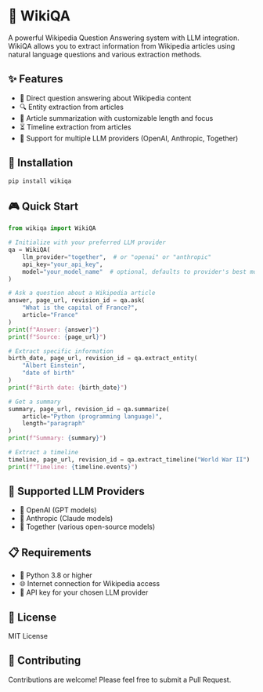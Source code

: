 # 🎯 WikiQA

A powerful Wikipedia Question Answering system with LLM integration. WikiQA allows you to extract information from Wikipedia articles using natural language questions and various extraction methods.

## ✨ Features

- 🤖 Direct question answering about Wikipedia content
- 🔍 Entity extraction from articles
- 📝 Article summarization with customizable length and focus
- ⏳ Timeline extraction from articles
- 🔌 Support for multiple LLM providers (OpenAI, Anthropic, Together)

## 🚀 Installation

```bash
pip install wikiqa
```

## 🎮 Quick Start

```python
from wikiqa import WikiQA

# Initialize with your preferred LLM provider
qa = WikiQA(
    llm_provider="together",  # or "openai" or "anthropic"
    api_key="your_api_key",
    model="your_model_name"  # optional, defaults to provider's best model
)

# Ask a question about a Wikipedia article
answer, page_url, revision_id = qa.ask(
    "What is the capital of France?",
    article="France"
)
print(f"Answer: {answer}")
print(f"Source: {page_url}")

# Extract specific information
birth_date, page_url, revision_id = qa.extract_entity(
    "Albert Einstein",
    "date of birth"
)
print(f"Birth date: {birth_date}")

# Get a summary
summary, page_url, revision_id = qa.summarize(
    article="Python (programming language)",
    length="paragraph"
)
print(f"Summary: {summary}")

# Extract a timeline
timeline, page_url, revision_id = qa.extract_timeline("World War II")
print(f"Timeline: {timeline.events}")
```

## 🤝 Supported LLM Providers

- 🎨 OpenAI (GPT models)
- 🧠 Anthropic (Claude models)
- 🌟 Together (various open-source models)

## 📋 Requirements

- 🐍 Python 3.8 or higher
- 🌐 Internet connection for Wikipedia access
- 🔑 API key for your chosen LLM provider

## 📄 License

MIT License

## 🤝 Contributing

Contributions are welcome! Please feel free to submit a Pull Request.
